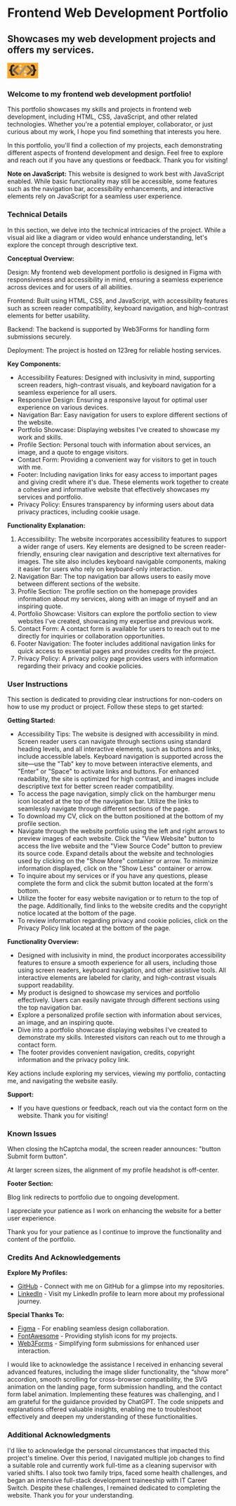 # Frontend Web Development Portfolio

## Showcases my web development projects and offers my services.

<img src="src\assets\images\logo.jpg" width="70" height="35" alt="Combination of HTML CSS and JavaScript. Left curly brace, left angle bracket, colon, forward slash, semi-colon, right angle bracket, right curly brace logo">

### Welcome to my frontend web development portfolio!</br>

This portfolio showcases my skills and projects in frontend web development, including HTML, CSS, JavaScript, and other related technologies. Whether you're a potential employer, collaborator, or just curious about my work, I hope you find something that interests you here.</br>

In this portfolio, you'll find a collection of my projects, each demonstrating different aspects of frontend development and design. Feel free to explore and reach out if you have any questions or feedback. Thank you for visiting!</br>

**Note on JavaScript:**
This website is designed to work best with JavaScript enabled. While basic functionality may still be accessible, some features such as the navigation bar, accessibility enhancements, and interactive elements rely on JavaScript for a seamless user experience.

### Technical Details

In this section, we delve into the technical intricacies of the project. While a visual aid like a diagram or video would enhance understanding, let's explore the concept through descriptive text.

**Conceptual Overview:**

Design: My frontend web development portfolio is designed in Figma with responsiveness and accessibility in mind, ensuring a seamless experience across devices and for users of all abilities.

Frontend: Built using HTML, CSS, and JavaScript, with accessibility features such as screen reader compatibility, keyboard navigation, and high-contrast elements for better usability.

Backend: The backend is supported by Web3Forms for handling form submissions securely.

Deployment: The project is hosted on 123reg for reliable hosting services.

**Key Components:**

- Accessibility Features: Designed with inclusivity in mind, supporting screen readers, high-contrast visuals, and keyboard navigation for a seamless experience for all users.
- Responsive Design: Ensuring a responsive layout for optimal user experience on various devices.
- Navigation Bar: Easy navigation for users to explore different sections of the website.
- Portfolio Showcase: Displaying websites I've created to showcase my work and skills.
- Profile Section: Personal touch with information about services, an image, and a quote to engage visitors.
- Contact Form: Providing a convenient way for visitors to get in touch with me.
- Footer: Including navigation links for easy access to important pages and giving credit where it's due. These elements work together to create a cohesive and informative website that effectively showcases my services and portfolio.
- Privacy Policy: Ensures transparency by informing users about data privacy practices, including cookie usage.

**Functionality Explanation:**

1. Accessibility: The website incorporates accessibility features to support a wider range of users. Key elements are designed to be screen reader-friendly, ensuring clear navigation and descriptive text alternatives for images. The site also includes keyboard navigable components, making it easier for users who rely on keyboard-only interaction.
2. Navigation Bar: The top navigation bar allows users to easily move between different sections of the website.
3. Profile Section: The profile section on the homepage provides information about my services, along with an image of myself and an inspiring quote.
4. Portfolio Showcase: Visitors can explore the portfolio section to view websites I've created, showcasing my expertise and previous work.
5. Contact Form: A contact form is available for users to reach out to me directly for inquiries or collaboration opportunities.
6. Footer Navigation: The footer includes additional navigation links for quick access to essential pages and provides credits for the project.
7. Privacy Policy: A privacy policy page provides users with information regarding their privacy and cookie policies.

### User Instructions

This section is dedicated to providing clear instructions for non-coders on how to use my product or project. Follow these steps to get started:

**Getting Started:**

- Accessibility Tips: The website is designed with accessibility in mind. Screen reader users can navigate through sections using standard heading levels, and all interactive elements, such as buttons and links, include accessible labels. Keyboard navigation is supported across the site—use the "Tab" key to move between interactive elements, and "Enter" or "Space" to activate links and buttons. For enhanced readability, the site is optimized for high contrast, and images include descriptive text for better screen reader compatibility.
- To access the page navigation, simply click on the hamburger menu icon located at the top of the navigation bar. Utilize the links to seamlessly navigate through different sections of the page.
- To download my CV, click on the button positioned at the bottom of my profile section.
- Navigate through the website portfolio using the left and right arrows to preview images of each website. Click the "View Website" button to access the live website and the "View Source Code" button to preview its source code. Expand details about the website and technologies used by clicking on the "Show More" container or arrow. To minimize information displayed, click on the "Show Less" container or arrow.
- To inquire about my services or if you have any questions, please complete the form and click the submit button located at the form's bottom.
- Utilize the footer for easy website navigation or to return to the top of the page. Additionally, find links to the website credits and the copyright notice located at the bottom of the page.
- To review information regarding privacy and cookie policies, click on the Privacy Policy link located at the bottom of the page.

**Functionality Overview:**

- Designed with inclusivity in mind, the product incorporates accessibility features to ensure a smooth experience for all users, including those using screen readers, keyboard navigation, and other assistive tools. All interactive elements are labeled for clarity, and high-contrast visuals support readability.
- My product is designed to showcase my services and portfolio effectively. Users can easily navigate through different sections using the top navigation bar.
- Explore a personalized profile section with information about services, an image, and an inspiring quote.
- Dive into a portfolio showcase displaying websites I've created to demonstrate my skills. Interested visitors can reach out to me through a contact form.
- The footer provides convenient navigation, credits, copyright information and the privacy policy link.

Key actions include exploring my services, viewing my portfolio, contacting me, and navigating the website easily.

**Support:**

- If you have questions or feedback, reach out via the contact form on the website. Thank you for visiting!

### Known Issues

When closing the hCaptcha modal, the screen reader announces: "button Submit form button".

At larger screen sizes, the alignment of my profile headshot is off-center.

**Footer Section:**

Blog link redirects to portfolio due to ongoing development.

I appreciate your patience as I work on enhancing the website for a better user experience.

Thank you for your patience as I continue to improve the functionality and content of the portfolio.

### Credits And Acknowledgements

**Explore My Profiles:**</br>

- <a href="https://github.com/devkristie?tab=repositories" title="github" target="_blank" rel="noopener noreferrer">GitHub</a> - Connect with me on GitHub for a glimpse into my repositories.</br>
- <a href="https://www.linkedin.com/in/kristie-larke/" title="linkedin" target="_blank" rel="noopener noreferrer">LinkedIn</a> - Visit my LinkedIn profile to learn more about my professional journey.

**Special Thanks To:**</br>

- <a href="https://www.figma.com/" title="figma" target="_blank" rel="noopener noreferrer">Figma</a> - For enabling seamless design collaboration.</br>
- <a href="https://fontawesome.com/" title="fontawesome" target="_blank" rel="noopener noreferrer">FontAwesome</a> - Providing stylish icons for my projects.</br>
- <a href="https://web3forms.com/" title="web3forms" target="_blank" rel="noopener noreferrer">Web3Forms</a> - Simplifying form submissions for enhanced user interaction.

I would like to acknowledge the assistance I received in enhancing several advanced features, including the image slider functionality, the “show more” accordion, smooth scrolling for cross-browser compatibility, the SVG animation on the landing page, form submission handling, and the contact form label animation. Implementing these features was challenging, and I am grateful for the guidance provided by ChatGPT. The code snippets and explanations offered valuable insights, enabling me to troubleshoot effectively and deepen my understanding of these functionalities.

### Additional Acknowledgments

I'd like to acknowledge the personal circumstances that impacted this project's timeline. Over this period, I navigated multiple job changes to find a suitable role and currently work full-time as a cleaning supervisor with varied shifts. I also took two family trips, faced some health challenges, and began an intensive full-stack development traineeship with IT Career Switch. Despite these challenges, I remained dedicated to completing the website. Thank you for your understanding.
